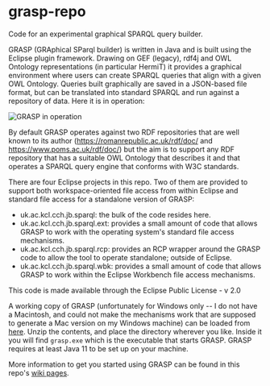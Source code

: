 # grasp-repo
Code for an experimental graphical SPARQL query builder.

GRASP (GRAphical SParql builder) is written in Java and is built using the Eclipse plugin framework.  Drawing on GEF (legacy), rdf4j and OWL Ontology representations
(in particular HermiT) it provides a graphical environment where users can create SPARQL queries that align with a given OWL Ontology.  Queries built graphically
are saved in a JSON-based file format, but can be translated into standard SPARQL and run against a repository of data.  Here it is in operation:

![GRASP in operation](https://github.com/johnBradley501/grasp-repo/blob/master/misc/grasp.png)

By default GRASP operates against two RDF repositories that are well known to its author (https://romanrepublic.ac.uk/rdf/doc/ and https://www.poms.ac.uk/rdf/doc/) but the aim is to support any RDF repository that has a suitable OWL Ontology that describes it and that operates a SPARQL query engine that
conforms with W3C standards.

There are four Eclipse projects in this repo.  Two of them are provided to support both workspace-oriented file access from within Eclipse and standard file
access for a standalone version of GRASP:

* uk.ac.kcl.cch.jb.sparql: the bulk of the code resides here.
* uk.ac.kcl.cch.jb.sparql.ext: provides a small amount of code that allows GRASP to work with the operating system's standard file access mechanisms.
* uk.ac.kcl.cch.jb.sparql.rcp: provides an RCP wrapper around the GRASP code to allow the tool to operate standalone; outside of Eclipse.
* uk.ac.kcl.cch.jb.sparql.wbk: provides a small amount of code that allows GRASP to work within the Eclipse Workbench file access mechanisms.

This code is made available through the Eclipse Public License - v 2.0

A working copy of GRASP (unfortunately for Windows only -- I do not have a Macintosh, and could not make the mechanisms work
that are supposed to generate a Mac version on my Windows machine) can be loaded from
[here](https://github.com/johnBradley501/grasp-repo/raw/master/misc/grasp.zip).
Unzip the contents, and place the directory wherever you like.  Inside it you will find `grasp.exe`
which is the executable that starts GRASP. GRASP requires at least Java 11 to be set up on your machine.

More information to get you started using GRASP can be found in this repo's [wiki pages](https://github.com/johnBradley501/grasp-repo/wiki).
